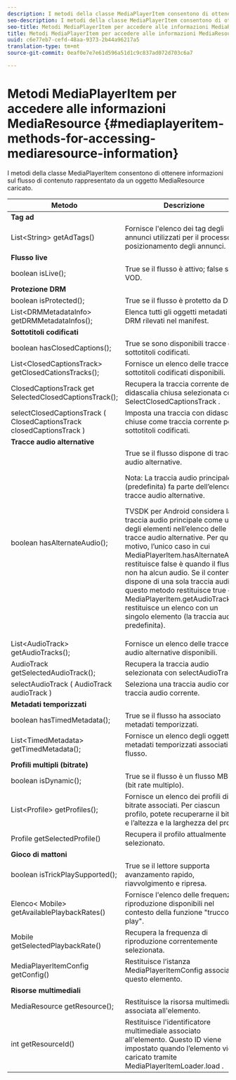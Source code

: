 ```yaml
---
description: I metodi della classe MediaPlayerItem consentono di ottenere informazioni sul flusso di contenuto rappresentato da un oggetto MediaResource caricato.
seo-description: I metodi della classe MediaPlayerItem consentono di ottenere informazioni sul flusso di contenuto rappresentato da un oggetto MediaResource caricato.
seo-title: Metodi MediaPlayerItem per accedere alle informazioni MediaResource
title: Metodi MediaPlayerItem per accedere alle informazioni MediaResource
uuid: c6e77eb7-cefd-48aa-9373-2b44a96217a5
translation-type: tm+mt
source-git-commit: 0eaf0e7e7e61d596a51d1c9c837ad072d703c6a7

---
```



# Metodi MediaPlayerItem per accedere alle informazioni MediaResource {#mediaplayeritem-methods-for-accessing-mediaresource-information}

I metodi della classe MediaPlayerItem consentono di ottenere informazioni sul flusso di contenuto rappresentato da un oggetto MediaResource caricato.

<table frame="all" colsep="1" rowsep="1" id="table_F6006A9167044AC087A6ECB20B8CCD5D"> 
 <thead> 
  <tr rowsep="1"> 
   <th colname="2" class="entry"> Metodo </th> 
   <th colname="3" class="entry"> Descrizione </th> 
  </tr> 
 </thead>
 <tbody> 
  <tr rowsep="1"> 
   <td colname="2"> <b>Tag ad</b> </td> 
   <td colname="3"> </td> 
  </tr> 
  <tr rowsep="1"> 
   <td colname="2"> <span class="codeph"> List&lt;String&gt; getAdTags() </span> </td> 
   <td colname="3"> Fornisce l'elenco dei tag degli annunci utilizzati per il processo di posizionamento degli annunci. </td> 
  </tr> 
  <tr rowsep="1"> 
   <td colname="2"> <b>Flusso live</b> </td> 
   <td colname="3"> </td> 
  </tr> 
  <tr rowsep="1"> 
   <td colname="2"> <span class="codeph"> boolean isLive(); </span> </td> 
   <td colname="3"> True se il flusso è attivo; false se è VOD. </td> 
  </tr> 
  <tr rowsep="1"> 
   <td colname="2"> <b>Protezione DRM</b> </td> 
   <td colname="3"> </td> 
  </tr> 
  <tr rowsep="1"> 
   <td colname="2"> <span class="codeph"> boolean isProtected(); </span> </td> 
   <td colname="3"> True se il flusso è protetto da DRM. </td> 
  </tr> 
  <tr rowsep="1"> 
   <td colname="2"> <span class="codeph"> List&lt;DRMMetadataInfo&gt; getDRMMetadataInfos(); </span> </td> 
   <td colname="3"> Elenca tutti gli oggetti metadati DRM rilevati nel manifest. </td> 
  </tr> 
  <tr rowsep="1"> 
   <td colname="2"> <b>Sottotitoli codificati</b> </td> 
   <td colname="3"> </td> 
  </tr> 
  <tr rowsep="1"> 
   <td colname="2"> <span class="codeph"> boolean hasClosedCaptions(); </span> </td> 
   <td colname="3"> True se sono disponibili tracce di sottotitoli codificati. </td> 
  </tr> 
  <tr rowsep="1"> 
   <td colname="2"> <span class="codeph"> List&lt;ClosedCaptionsTrack&gt; getClosedCationsTracks(); </span> </td> 
   <td colname="3"> Fornisce un elenco delle tracce di sottotitoli codificati disponibili. </td> 
  </tr> 
  <tr rowsep="1"> 
   <td colname="2"> <span class="codeph"> ClosedCaptionsTrack get SelectedClosedCaptionsTrack(); </span> </td> 
   <td colname="3"> Recupera la traccia corrente della didascalia chiusa selezionata con <span class="codeph"> SelectClosedCaptionsTrack </span>. </td> 
  </tr> 
  <tr rowsep="1"> 
   <td colname="2"> <span class="codeph"> selectClosedCaptionsTrack ( ClosedCaptionsTrack closedCaptionsTrack ) </span> </td> 
   <td colname="3"> Imposta una traccia con didascalie chiuse come traccia corrente per i sottotitoli codificati. </td> 
  </tr> 
  <tr rowsep="1"> 
   <td colname="2"> <b>Tracce audio alternative</b> </td> 
   <td colname="3"> </td> 
  </tr> 
  <tr rowsep="1"> 
   <td colname="2"> <span class="codeph"> boolean hasAlternateAudio(); </span> </td> 
   <td colname="3"> True se il flusso dispone di tracce audio alternative. <p>Nota:  La traccia audio principale (predefinita) fa parte dell’elenco di tracce audio alternative. </p> <p>TVSDK per Android considera la traccia audio principale come uno degli elementi nell’elenco delle tracce audio alternative. Per questo motivo, l’unico caso in cui <span class="codeph"> MediaPlayerItem.hasAlternateAudio </span> restituisce false è quando il flusso non ha alcun audio. Se il contenuto dispone di una sola traccia audio, questo metodo restituisce true e <span class="codeph"> MediaPlayerItem.getAudioTracks </span> restituisce un elenco con un singolo elemento (la traccia audio predefinita). </p> </td> 
  </tr> 
  <tr rowsep="1"> 
   <td colname="2"> <span class="codeph"> List&lt;AudioTrack&gt; getAudioTracks(); </span> </td> 
   <td colname="3"> Fornisce un elenco delle tracce audio alternative disponibili. </td> 
  </tr> 
  <tr rowsep="1"> 
   <td colname="2"> <span class="codeph"> AudioTrack getSelectedAudioTrack(); </span> </td> 
   <td colname="3"> Recupera la traccia audio selezionata con <span class="codeph"> selectAudioTrack </span>. </td> 
  </tr> 
  <tr rowsep="1"> 
   <td colname="2"> <span class="codeph"> selectAudioTrack ( AudioTrack audioTrack ) </span> </td> 
   <td colname="3"> Seleziona una traccia audio come traccia audio corrente. </td> 
  </tr> 
  <tr rowsep="1"> 
   <td colname="2"> <b>Metadati temporizzati</b> </td> 
   <td colname="3"> </td> 
  </tr> 
  <tr rowsep="1"> 
   <td colname="2"> <span class="codeph"> boolean hasTimedMetadata(); </span> </td> 
   <td colname="3"> True se il flusso ha associato metadati temporizzati. </td> 
  </tr> 
  <tr rowsep="1"> 
   <td colname="2"> <span class="codeph"> List&lt;TimedMetadata&gt; getTimedMetadata(); </span> </td> 
   <td colname="3"> Fornisce un elenco degli oggetti metadati temporizzati associati al flusso. </td> 
  </tr> 
  <tr rowsep="1"> 
   <td colname="2"> <b>Profili multipli (bitrate)</b> </td> 
   <td colname="3"> </td> 
  </tr> 
  <tr rowsep="1"> 
   <td colname="2"> <span class="codeph"> boolean isDynamic(); </span> </td> 
   <td colname="3"> True se il flusso è un flusso MBR (bit rate multiplo). </td> 
  </tr> 
  <tr rowsep="1"> 
   <td colname="2"> <span class="codeph"> List&lt;Profile&gt; getProfiles(); </span> </td> 
   <td colname="3"> Fornisce un elenco dei profili di bitrate associati. Per ciascun profilo, potete recuperarne il bitrate e l’altezza e la larghezza del profilo. </td> 
  </tr> 
  <tr rowsep="1"> 
   <td colname="2"> <span class="codeph"> Profile getSelectedProfile() </span> </td> 
   <td colname="3"> Recupera il profilo attualmente selezionato. </td> 
  </tr> 
  <tr rowsep="1"> 
   <td colname="2"> <b>Gioco di mattoni</b> </td> 
   <td colname="3"> </td> 
  </tr> 
  <tr rowsep="1"> 
   <td colname="2"> <span class="codeph"> boolean isTrickPlaySupported(); </span> </td> 
   <td colname="3"> True se il lettore supporta avanzamento rapido, riavvolgimento e ripresa. </td> 
  </tr> 
  <tr rowsep="1"> 
   <td colname="2"> <span class="codeph"> Elenco&lt; Mobile&gt; getAvailablePlaybackRates() </span> </td> 
   <td colname="3"> Fornisce l'elenco delle frequenze di riproduzione disponibili nel contesto della funzione "trucco-play". </td> 
  </tr> 
  <tr rowsep="1"> 
   <td colname="2"> <span class="codeph"> Mobile getSelectedPlaybackRate() </span> </td> 
   <td colname="3"> Recupera la frequenza di riproduzione correntemente selezionata. </td> 
  </tr> 
  <tr rowsep="1"> 
   <td colname="2"> <span class="codeph"> MediaPlayerItemConfig getConfig() </span> </td> 
   <td colname="3"> Restituisce l’istanza <span class="codeph"> MediaPlayerItemConfig </span> associata a questo elemento. </td> 
  </tr> 
  <tr rowsep="1"> 
   <td colname="2"> <b>Risorse multimediali</b> </td> 
   <td colname="3"> </td> 
  </tr> 
  <tr rowsep="1"> 
   <td colname="2"> <span class="codeph"> MediaResource getResource(); </span> </td> 
   <td colname="3"> Restituisce la risorsa multimediale associata all'elemento. </td> 
  </tr> 
  <tr rowsep="0"> 
   <td colname="2"> <span class="codeph"> int getResourceId() </span> </td> 
   <td colname="3"> Restituisce l'identificatore multimediale associato all'elemento. Questo ID viene impostato quando l’elemento viene caricato tramite <span class="codeph"> MediaPlayerItemLoader.load </span>. </td> 
  </tr> 
 </tbody> 
</table>
